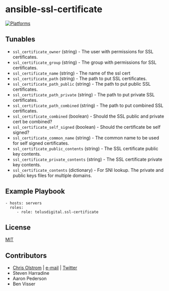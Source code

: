 # ansible-ssl-certificate

[![Platforms](http://img.shields.io/badge/platforms-ubuntu-lightgrey.svg?style=flat)](#)

Tunables
--------

* `ssl_certificate_owner` (string) - The user with permissions for SSL certificates.
* `ssl_certificate_group` (string) - The group with permissions for SSL certificates.
* `ssl_certificate_name` (string) - The name of the ssl cert
* `ssl_certificate_path` (string) - The path to put SSL certificates.
* `ssl_certificate_path_public` (string) - The path to put public SSL certificates.
* `ssl_certificate_path_private` (string) - The path to put private SSL certificates.
* `ssl_certificate_path_combined` (string) -  The path to put combined SSL certificates.
* `ssl_certificate_combined` (boolean) - Should the SSL public and private cert be combined?
* `ssl_certificate_self_signed` (boolean) - Should the certificate be self signed? 
* `ssl_certificate_common_name` (string) - The common name to be used for self signed certificates.
* `ssl_certificate_public_contents` (string) - The SSL certificate public key contents.
* `ssl_certificate_private_contents` (string) - The SSL certificate private key contents.
* `ssl_certificate_contents` (dictionary) - For SNI lookup. The private and public keys files for multiple domains.

Example Playbook
----------------
    - hosts: servers
      roles:
         - role: telusdigital.ssl-certificate

License
-------
[MIT](https://tldrlegal.com/license/mit-license)

Contributors
------------
* [Chris Olstrom](https://colstrom.github.io/) | [e-mail](mailto:chris@olstrom.com) | [Twitter](https://twitter.com/ChrisOlstrom)
* Steven Harradine
* Aaron Pederson
* Ben Visser
